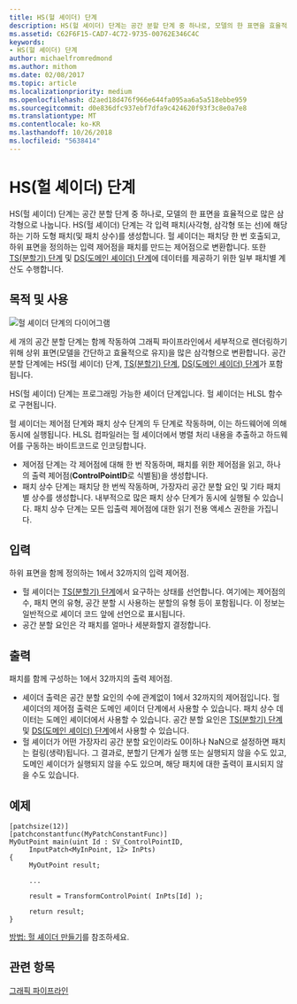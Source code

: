```yaml
---
title: HS(헐 셰이더) 단계
description: HS(헐 셰이더) 단계는 공간 분할 단계 중 하나로, 모델의 한 표면을 효율적으로 많은 삼각형으로 나눕니다.
ms.assetid: C62F6F15-CAD7-4C72-9735-00762E346C4C
keywords:
- HS(헐 셰이더) 단계
author: michaelfromredmond
ms.author: mithom
ms.date: 02/08/2017
ms.topic: article
ms.localizationpriority: medium
ms.openlocfilehash: d2aed18d476f966e644fa095aa6a5a518ebbe959
ms.sourcegitcommit: d0e836dfc937ebf7dfa9c424620f93f3c8e0a7e8
ms.translationtype: MT
ms.contentlocale: ko-KR
ms.lasthandoff: 10/26/2018
ms.locfileid: "5638414"
---
```

# <a name="hull-shader-hs-stage"></a>HS(헐 셰이더) 단계


HS(헐 셰이더) 단계는 공간 분할 단계 중 하나로, 모델의 한 표면을 효율적으로 많은 삼각형으로 나눕니다. HS(헐 셰이더) 단계는 각 입력 패치(사각형, 삼각형 또는 선)에 해당하는 기하 도형 패치(및 패치 상수)를 생성합니다. 헐 셰이더는 패치당 한 번 호출되고, 하위 표면을 정의하는 입력 제어점을 패치를 만드는 제어점으로 변환합니다. 또한 [TS(분할기) 단계](tessellator-stage--ts-.md) 및 [DS(도메인 셰이더) 단계](domain-shader-stage--ds-.md)에 데이터를 제공하기 위한 일부 패치별 계산도 수행합니다.

## <a name="span-idpurposeandusesspanspan-idpurposeandusesspanspan-idpurposeandusesspanpurpose-and-uses"></a><span id="Purpose_and_uses"></span><span id="purpose_and_uses"></span><span id="PURPOSE_AND_USES"></span>목적 및 사용


![헐 셰이더 단계의 다이어그램](images/d3d11-hull-shader.png)

세 개의 공간 분할 단계는 함께 작동하여 그래픽 파이프라인에서 세부적으로 렌더링하기 위해 상위 표면(모델을 간단하고 효율적으로 유지)을 많은 삼각형으로 변환합니다. 공간 분할 단계에는 HS(헐 셰이더) 단계, [TS(분할기) 단계](tessellator-stage--ts-.md), [DS(도메인 셰이더) 단계](domain-shader-stage--ds-.md)가 포함됩니다.

HS(헐 셰이더) 단계는 프로그래밍 가능한 셰이더 단계입니다. 헐 셰이더는 HLSL 함수로 구현됩니다.

헐 셰이더는 제어점 단계와 패치 상수 단계의 두 단계로 작동하며, 이는 하드웨어에 의해 동시에 실행됩니다. HLSL 컴파일러는 헐 셰이더에서 병렬 처리 내용을 추출하고 하드웨어를 구동하는 바이트코드로 인코딩합니다.

-   제어점 단계는 각 제어점에 대해 한 번 작동하며, 패치를 위한 제어점을 읽고, 하나의 출력 제어점(**ControlPointID**로 식별됨)을 생성합니다.
-   패치 상수 단계는 패치당 한 번씩 작동하며, 가장자리 공간 분할 요인 및 기타 패치별 상수를 생성합니다. 내부적으로 많은 패치 상수 단계가 동시에 실행될 수 있습니다. 패치 상수 단계는 모든 입출력 제어점에 대한 읽기 전용 액세스 권한을 가집니다.

## <a name="span-idinputspanspan-idinputspanspan-idinputspaninput"></a><span id="Input"></span><span id="input"></span><span id="INPUT"></span>입력


하위 표면을 함께 정의하는 1에서 32까지의 입력 제어점.

-   헐 셰이더는 [TS(분할기) 단계](tessellator-stage--ts-.md)에서 요구하는 상태를 선언합니다. 여기에는 제어점의 수, 패치 면의 유형, 공간 분할 시 사용하는 분할의 유형 등이 포함됩니다. 이 정보는 일반적으로 셰이더 코드 앞에 선언으로 표시됩니다.
-   공간 분할 요인은 각 패치를 얼마나 세분화할지 결정합니다.

## <a name="span-idoutputspanspan-idoutputspanspan-idoutputspanoutput"></a><span id="Output"></span><span id="output"></span><span id="OUTPUT"></span>출력


패치를 함께 구성하는 1에서 32까지의 출력 제어점.

-   셰이더 출력은 공간 분할 요인의 수에 관계없이 1에서 32까지의 제어점입니다. 헐 셰이더의 제어점 출력은 도메인 셰이더 단계에서 사용할 수 있습니다. 패치 상수 데이터는 도메인 셰이더에서 사용할 수 있습니다. 공간 분할 요인은 [TS(분할기) 단계](tessellator-stage--ts-.md) 및 [DS(도메인 셰이더) 단계](domain-shader-stage--ds-.md)에서 사용할 수 있습니다.
-   헐 셰이더가 어떤 가장자리 공간 분할 요인이라도 0이하나 NaN으로 설정하면 패치는 컬링(생략)됩니다. 그 결과로, 분할기 단계가 실행 또는 실행되지 않을 수도 있고, 도메인 셰이더가 실행되지 않을 수도 있으며, 해당 패치에 대한 출력이 표시되지 않을 수도 있습니다.

## <a name="span-idexamplespanspan-idexamplespanspan-idexamplespanexample"></a><span id="Example"></span><span id="example"></span><span id="EXAMPLE"></span>예제


```
[patchsize(12)]
[patchconstantfunc(MyPatchConstantFunc)]
MyOutPoint main(uint Id : SV_ControlPointID,
     InputPatch<MyInPoint, 12> InPts)
{
     MyOutPoint result;
     
     ...
     
     result = TransformControlPoint( InPts[Id] );

     return result;
}
```

[방법: 헐 셰이더 만들기](https://msdn.microsoft.com/library/windows/desktop/ff476338)를 참조하세요.

## <a name="span-idrelated-topicsspanrelated-topics"></a><span id="related-topics"></span>관련 항목


[그래픽 파이프라인](graphics-pipeline.md)

 

 




